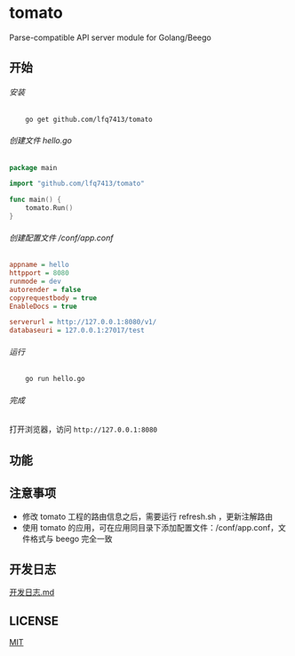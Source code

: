 # tomato

Parse-compatible API server module for Golang/Beego

## 开始
###### 安装
```bash
    go get github.com/lfq7413/tomato
```
###### 创建文件 hello.go
```go
package main

import "github.com/lfq7413/tomato"

func main() {
    tomato.Run()
}
```
###### 创建配置文件 /conf/app.conf
```ini
appname = hello
httpport = 8080
runmode = dev
autorender = false
copyrequestbody = true
EnableDocs = true

serverurl = http://127.0.0.1:8080/v1/
databaseuri = 127.0.0.1:27017/test
```
###### 运行
```bash
    go run hello.go
```
###### 完成
打开浏览器，访问 `http://127.0.0.1:8080`

## 功能

## 注意事项

* 修改 tomato 工程的路由信息之后，需要运行 refresh.sh ，更新注解路由
* 使用 tomato 的应用，可在应用同目录下添加配置文件：/conf/app.conf，文件格式与 beego 完全一致

## 开发日志

[开发日志.md](/开发日志.md)

## LICENSE

[MIT](/LICENSE)
